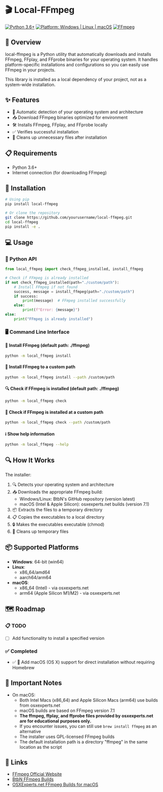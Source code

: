 # 🎬 Local-FFmpeg

[![Python 3.6+](https://img.shields.io/badge/python-3.6+-blue.svg)](https://www.python.org)
[![Platform: Windows | Linux | macOS](https://img.shields.io/badge/platform-Windows%20%7C%20Linux%20%7C%20macOS-lightgrey.svg)](https://github.com/BtbN/FFmpeg-Builds)
[![FFmpeg](https://img.shields.io/badge/ffmpeg-master--latest-orange.svg)](https://ffmpeg.org/)

## 🚀 Overview

local-ffmpeg is a Python utility that automatically downloads and installs FFmpeg, FFplay, and FFprobe binaries for your operating system. It handles platform-specific installations and configurations so you can easily use FFmpeg in your projects.

This library is installed as a local dependency of your project, not as a system-wide installation.

## ✨ Features

- 🔄 Automatic detection of your operating system and architecture
- 📥 Download FFmpeg binaries optimized for environment
- 🛠️ Installs FFmpeg, FFplay, and FFprobe locally
- ✅ Verifies successful installation
- 🧹 Cleans up unnecessary files after installation

## 📋 Requirements

- Python 3.6+
- Internet connection (for downloading FFmpeg)

## 🔧 Installation

```bash
# Using pip
pip install local-ffmpeg
```

```bash
# Or clone the repository
git clone https://github.com/yourusername/local-ffmpeg.git
cd local-ffmpeg
pip install -e .
```


## 💻 Usage

### 🐍 Python API

```python
from local_ffmpeg import check_ffmpeg_installed, install_ffmpeg

# Check if FFmpeg is already installed
if not check_ffmpeg_installed(path="./custom/path"):
    # Install FFmpeg if not found
    success, message = install_ffmpeg(path="./custom/path")
    if success:
        print(message)  # FFmpeg installed successfully
    else:
        print(f"Error: {message}")
else:
    print("FFmpeg is already installed")
```

### 🖥️ Command Line Interface

#### 🚀 Install FFmpeg (default path: ./ffmpeg)
```bash
python -m local_ffmpeg install
```
#### 📁 Install FFmpeg to a custom path
```bash
python -m local_ffmpeg install --path /custom/path
```
#### 🔍 Check if FFmpeg is installed (default path: ./ffmpeg)
```bash
python -m local_ffmpeg check
```
#### 🔎 Check if FFmpeg is installed at a custom path
```bash
python -m local_ffmpeg check --path /custom/path
```
#### ℹ️ Show help information
```bash
python -m local_ffmpeg --help
```

## 🔍 How It Works

The installer:
1. 🔍 Detects your operating system and architecture
2. 📥 Downloads the appropriate FFmpeg build:
   - Windows/Linux: BtbN's GitHub repository (version latest)
   - macOS (Intel & Apple Silicon): osxexperts.net builds (version 7.1)
3. 📦 Extracts the files to a temporary directory
4. 📋 Copies the executables to a local directory
5. 🔒 Makes the executables executable (chmod)
6. 🧹 Cleans up temporary files

## 📦 Supported Platforms

- **Windows**: 64-bit (win64)
- **Linux**:
  - x86_64/amd64
  - aarch64/arm64
- **macOS**:
  - x86_64 (Intel) - via osxexperts.net
  - arm64 (Apple Silicon M1/M2) - via osxexperts.net

## 🗺️ Roadmap
### 📋 TODO
- [ ] Add functionality to install a specified version
### ✅ Completed
- ✅ 🍏 Add macOS (OS X) support for direct installation without requiring Homebrew

## 📢 Important Notes

- On macOS:
  - Both Intel Macs (x86_64) and Apple Silicon Macs (arm64) use builds from osxexperts.net
  - macOS builds are based on FFmpeg version 7.1
  - **The ffmpeg, ffplay, and ffprobe files provided by osxexperts.net are for educational purposes only.**
  - If you encounter issues, you can still use `brew install ffmpeg` as an alternative
  - The installer uses GPL-licensed FFmpeg builds
  - The default installation path is a directory "ffmpeg" in the same location as the script

## 🔗 Links

- [FFmpeg Official Website](https://ffmpeg.org/)
- [BtbN FFmpeg Builds](https://github.com/BtbN/FFmpeg-Builds)
- [OSXExperts.net FFmpeg Builds for macOS](https://www.osxexperts.net/)
